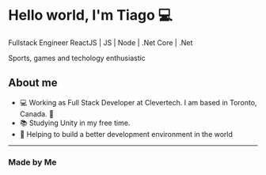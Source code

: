 # Hello world, I'm Tiago :computer:

Fullstack Engineer
ReactJS | JS | Node | .Net Core | .Net

Sports, games and techology enthusiastic 

## About me

- 💻 Working as Full Stack Developer at Clevertech. I am based in Toronto, Canada. :maple_leaf:
- :books: Studying Unity in my free time. 
- :space_invader: Helping to build a better development environment in the world


---
### Made by Me
